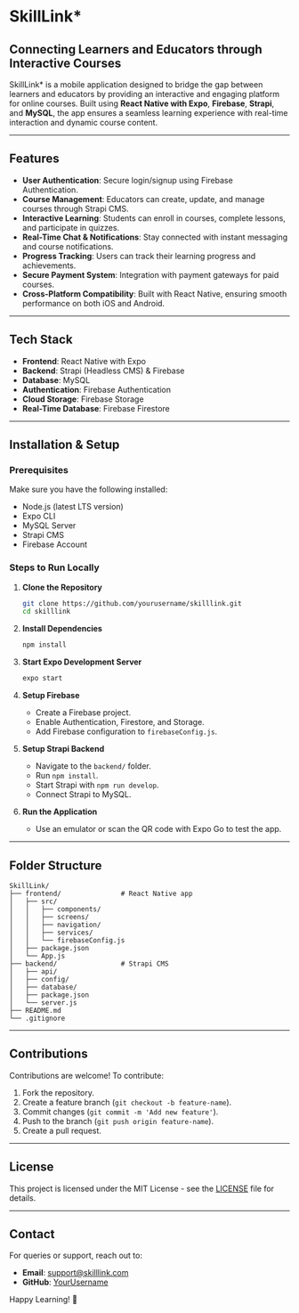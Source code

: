 # SkillLink\*

## Connecting Learners and Educators through Interactive Courses

SkillLink\* is a mobile application designed to bridge the gap between learners and educators by providing an interactive and engaging platform for online courses. Built using **React Native with Expo**, **Firebase**, **Strapi**, and **MySQL**, the app ensures a seamless learning experience with real-time interaction and dynamic course content.

---

## Features

- **User Authentication**: Secure login/signup using Firebase Authentication.
- **Course Management**: Educators can create, update, and manage courses through Strapi CMS.
- **Interactive Learning**: Students can enroll in courses, complete lessons, and participate in quizzes.
- **Real-Time Chat & Notifications**: Stay connected with instant messaging and course notifications.
- **Progress Tracking**: Users can track their learning progress and achievements.
- **Secure Payment System**: Integration with payment gateways for paid courses.
- **Cross-Platform Compatibility**: Built with React Native, ensuring smooth performance on both iOS and Android.

---

## Tech Stack

- **Frontend**: React Native with Expo
- **Backend**: Strapi (Headless CMS) & Firebase
- **Database**: MySQL
- **Authentication**: Firebase Authentication
- **Cloud Storage**: Firebase Storage
- **Real-Time Database**: Firebase Firestore

---

## Installation & Setup

### Prerequisites

Make sure you have the following installed:

- Node.js (latest LTS version)
- Expo CLI
- MySQL Server
- Strapi CMS
- Firebase Account

### Steps to Run Locally

1. **Clone the Repository**

   ```sh
   git clone https://github.com/yourusername/skilllink.git
   cd skilllink
   ```

2. **Install Dependencies**

   ```sh
   npm install
   ```

3. **Start Expo Development Server**

   ```sh
   expo start
   ```

4. **Setup Firebase**

   - Create a Firebase project.
   - Enable Authentication, Firestore, and Storage.
   - Add Firebase configuration to `firebaseConfig.js`.

5. **Setup Strapi Backend**

   - Navigate to the `backend/` folder.
   - Run `npm install`.
   - Start Strapi with `npm run develop`.
   - Connect Strapi to MySQL.

6. **Run the Application**

   - Use an emulator or scan the QR code with Expo Go to test the app.

---

## Folder Structure

```
SkillLink/
├── frontend/               # React Native app
│   ├── src/
│   │   ├── components/
│   │   ├── screens/
│   │   ├── navigation/
│   │   ├── services/
│   │   └── firebaseConfig.js
│   ├── package.json
│   └── App.js
├── backend/                # Strapi CMS
│   ├── api/
│   ├── config/
│   ├── database/
│   ├── package.json
│   └── server.js
├── README.md
└── .gitignore
```

---

## Contributions

Contributions are welcome! To contribute:

1. Fork the repository.
2. Create a feature branch (`git checkout -b feature-name`).
3. Commit changes (`git commit -m 'Add new feature'`).
4. Push to the branch (`git push origin feature-name`).
5. Create a pull request.

---

## License

This project is licensed under the MIT License - see the [LICENSE](LICENSE) file for details.

---

## Contact

For queries or support, reach out to:

- **Email**: [support@skilllink.com](mailto\:support@skilllink.com)
- **GitHub**: [YourUsername](https://github.com/yourusername)

Happy Learning! 🚀

